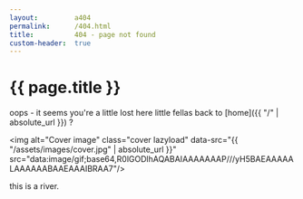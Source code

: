 ```yaml
---
layout:         a404
permalink:      /404.html
title:          404 - page not found
custom-header:  true
---
```

# {{ page.title }}

oops - it seems you're a little lost here little fellas
back to [home]({{ "/" | absolute_url }}) ?

<img alt="Cover image" class="cover lazyload" data-src="{{ "/assets/images/cover.jpg" | absolute_url }}" src="data:image/gif;base64,R0lGODlhAQABAIAAAAAAAP///yH5BAEAAAAALAAAAAABAAEAAAIBRAA7"/>

this is a river.
